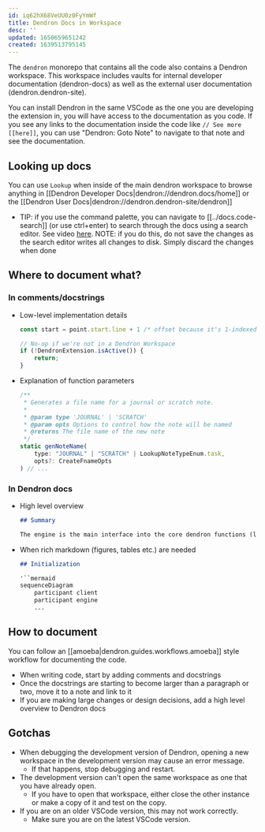 ```yaml
---
id: iq62hX68VeUU0z0FyYmWf
title: Dendron Docs in Workspace
desc: ''
updated: 1650659651242
created: 1639513795145
---
```


The `dendron` monorepo that contains all the code also contains a Dendron
workspace. This workspace includes vaults for internal developer documentation
(dendron-docs) as well as the external user documentation
(dendron.dendron-site).

You can install Dendron in the same VSCode as the one you are developing the
extension in, you will have access to the documentation as you code.
If you see any links to the documentation inside the code like `// See more [[here]]`,
you can use "Dendron: Goto Note" to navigate to that note and see the documentation.

## Looking up docs

You can use `Lookup` when inside of the main dendron workspace to browse anything in [[Dendron Developer Docs|dendron://dendron.docs/home]] or the [[Dendron User Docs|dendron://dendron.dendron-site/dendron]]

- TIP: if you use the command palette, you can navigate to [[../docs.code-search]] (or use ctrl+enter) to search through the docs using a search editor. See video [here](https://www.loom.com/share/f53a26462f514cc29a89961a1584cc99?from_recorder=1&focus_title=1). NOTE: if you do this, do not save the changes as the search editor writes all changes to disk. Simply discard the changes when done

## Where to document what?

### In comments/docstrings

- Low-level implementation details
    ```ts
    const start = point.start.line + 1 /* offset because it's 1-indexed */;
    ```
    ```ts
    // No-op if we're not in a Dendron Workspace
    if (!DendronExtension.isActive()) {
        return;
    }
    ```
- Explanation of function parameters
    ```ts
    /**
     * Generates a file name for a journal or scratch note.
     *
     * @param type 'JOURNAL' | 'SCRATCH'
     * @param opts Options to control how the note will be named
     * @returns The file name of the new note
     */
    static genNoteName(
        type: "JOURNAL" | "SCRATCH" | LookupNoteTypeEnum.task,
        opts?: CreateFnameOpts
    ) // ...
    ```

### In Dendron docs

- High level overview
    ```md
    ## Summary

    The engine is the main interface into the core dendron functions (lookup, rename, delete, etc). 
    ```
- When rich markdown (figures, tables etc.) are needed
    ```md
    ## Initialization

    '``mermaid
    sequenceDiagram
        participant client
        participant engine
        ...
    ```

## How to document

You can follow an [[amoeba|dendron.guides.workflows.amoeba]] style workflow for
documenting the code.

- When writing code, start by adding comments and docstrings
- Once the docstrings are starting to become larger than a paragraph or two, move it to a note and link to it
- If you are making large changes or design decisions, add a high level overview to Dendron docs

## Gotchas

- When debugging the development version of Dendron, opening a new workspace in the development version may cause an error message.
    - If that happens, stop debugging and restart.
- The development version can't open the same workspace as one that you have already open.
    - If you have to open that workspace, either close the other instance or make a copy of it and test on the copy.
- If you are on an older VSCode version, this may not work correctly.
    - Make sure you are on the latest VSCode version.
